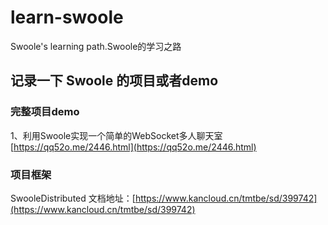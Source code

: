 # learn-swoole
Swoole's learning path.Swoole的学习之路

## 记录一下 Swoole 的项目或者demo

### 完整项目demo
1、利用Swoole实现一个简单的WebSocket多人聊天室[https://qq52o.me/2446.html](https://qq52o.me/2446.html)  

### 项目框架
SwooleDistributed 文档地址：[https://www.kancloud.cn/tmtbe/sd/399742](https://www.kancloud.cn/tmtbe/sd/399742)  
